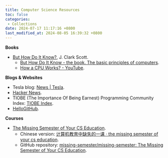 ```yaml
---
title: Computer Science Resources
toc: false
categories:
 - Collections
date: 2024-07-17 11:17:16 +0800
last_modified_at: 2024-08-05 16:39:32 +0800
---
```


**Books**

- [But How Do It Know?](https://www.nipccd.nic.in/uploads/report/EBMIfKpdf-1bc3ceafe870f0bf95edccb7a38d63ee.pdf), J. Clark Scott.
  - [But How Do It Know - the book. The basic principles of computers](https://www.buthowdoitknow.com/).
  - [How a CPU Works? - YouTube](https://www.youtube.com/watch?v=cNN_tTXABUA). 

**Blogs & Websites**

- Tesla blog: [News \| Tesla](https://www.tesla.com/blog).
- [Hacker News](https://news.ycombinator.com/).
- TIOBE (The Importance Of Being Earnest) Programming Community Index: [TIOBE  Index](https://www.tiobe.com/tiobe-index/).
- [HelloGitHub](https://hellogithub.com/).

**Courses**

- [The Missing Semester of Your CS Education](https://missing.csail.mit.edu/).
  - Chinese version: [计算机教育中缺失的一课 · the missing semester of your cs education](https://missing-semester-cn.github.io/).
  - GitHub repository: [missing-semester/missing-semester: The Missing Semester of Your CS Education](https://github.com/missing-semester/missing-semester).
